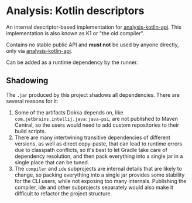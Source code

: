 # Analysis: Kotlin descriptors

An internal descriptor-based implementation for [analysis-kotlin-api](../analysis-kotlin-api). This implementation is 
also known as K1 or "the old compiler".

Contains no stable public API and **must not** be used by anyone directly, only via [analysis-kotlin-api](../analysis-kotlin-api).

Can be added as a runtime dependency by the runner.

## Shadowing

The `.jar` produced by this project shadows all dependencies. There are several reasons for it:

1. Some of the artifacts Dokka depends on, like `com.jetbrains.intellij.java:java-psi`, are not
   published to Maven Central, so the users would need to add custom repositories to their build scripts.
2. There are many intertwining transitive dependencies of different versions, as well as direct copy-paste,
   that can lead to runtime errors due to classpath conflicts, so it's best to let Gradle take care of
   dependency resolution, and then pack everything into a single jar in a single place that can be tuned.
3. The `compiler` and `ide` subprojects are internal details that are likely to change, so packing everything into
   a single jar provides some stability for the CLI users, while not exposing too many internals. Publishing
   the compiler, ide and other subprojects separately would also make it difficult to refactor the project structure.
